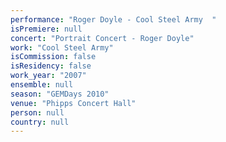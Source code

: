 ```yaml
---
performance: "Roger Doyle - Cool Steel Army  "
isPremiere: null
concert: "Portrait Concert - Roger Doyle"
work: "Cool Steel Army"
isCommission: false
isResidency: false
work_year: "2007"
ensemble: null
season: "GEMDays 2010"
venue: "Phipps Concert Hall"
person: null
country: null
---
```


